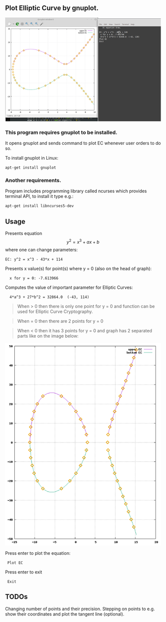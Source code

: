 ## Plot Elliptic Curve by gnuplot.

![EC plot](/images/ec_screen.png "Screen of plotting elliptic curves")

### This program requires gnuplot to be installed.
It opens gnuplot and sends command to plot EC whenever user orders to do so.

To install gnuplot in Linux:
```bash
apt-get install gnuplot
```

### Another requirements.
Program includes programming library called ncurses which provides terminal API, to install it type e.g.:
```bash
apt-get install libncurses5-dev
```

## Usage
Presents equation $$y^2 = x^3 + a x + b$$ where one can change parameters:
```
EC: y^2 = x^3 - 43*x + 114
```
Presents x value(s) for point(s) where y = 0 (also on the head of graph):
```
  x for y = 0: -7.613966
```
Computes the value of important parameter for Elliptic Curves:
```
  4*a^3 + 27*b^2 = 32864.0  (-43, 114)
```
> When > 0 then there is only one point for y = 0 and function can be used for Elliptic Curve Cryptography.

> When = 0 then there are 2 points for y = 0

> When < 0 then it has 3 points for y = 0 and graph has 2 separated parts like on the image below:

![EC graph (two parts)](/images/ec_graph2.png "EC graph (two parts)")


Press enter to plot the equation:
```
 Plot EC
```
Press  enter  to exit
```
 Exit
```

## TODOs
Changing number of points and their precision.
Stepping on points to e.g. show their coordinates and plot the tangent line (optional).

